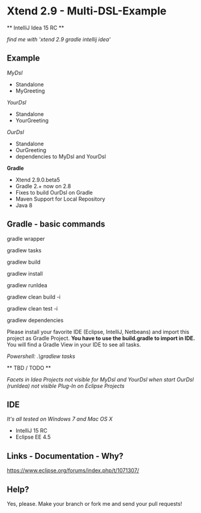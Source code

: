 Xtend 2.9 - Multi-DSL-Example
==============

** IntelliJ Idea 15 RC **

*find me with 'xtend 2.9 gradle intellij idea'*

Example
--------------

*MyDsl*
- Standalone
- MyGreeting

*YourDsl*
- Standalone
- YourGreeting

*OurDsl*
- Standalone
- OurGreeting
- dependencies to MyDsl and YourDsl



**Gradle**

- Xtend 2.9.0.beta5
- Gradle 2.+ now on 2.8
- Fixes to build OurDsl on Gradle
- Maven Support for Local Repository
- Java 8

Gradle - basic commands
--------------
gradle wrapper

gradlew tasks

gradlew build 

gradlew install

gradlew runIdea

gradlew clean build -i

gradlew clean test -i

gradlew dependencies

Please install your favorite IDE (Eclipse, IntelliJ, Netbeans) 
and import this project as Gradle Project.
**You have to use the build.gradle to import in IDE.**
You will find a Gradle View in your IDE to see all tasks.

*Powershell: .\gradlew tasks*

** TBD / TODO **

*Facets in Idea Projects not visible for MyDsl and YourDsl when start OurDsl (runIdea)*
*not visible Plug-In on Eclipse Projects*

IDE
--------------

*It's all tested on Windows 7 and Mac OS X*

* IntelliJ 15 RC
* Eclipse EE 4.5

Links - Documentation - Why?
--------------
https://www.eclipse.org/forums/index.php/t/1071307/

Help?
--------------
Yes, please.
Make your branch or fork me and send your pull requests!
